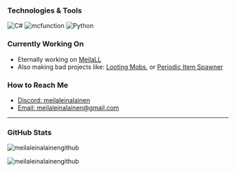 ### Technologies & Tools
![C#](https://img.shields.io/badge/-CSharp-333333?style=flat&logo=c-sharp)
![mcfunction](https://img.shields.io/badge/-mcfunction-333333?style=flat&logo=minecraft)
![Python](https://img.shields.io/badge/-Python-333333?style=flat&logo=python)

### Currently Working On

- Eternally working on [MeilaLL](https://github.com/meilaleinalainengithub/MeilaLL)
- Also making bad projects like: [Looting Mobs](https://github.com/meilaleinalainengithub/Looting-Mobs), or [Periodic Item Spawner](https://github.com/meilaleinalainengithub/Automated-Status)

### How to Reach Me

- [Discord: meilaleinalainen](https://discordapp.com/users/820568093428285451)
- [Email: meilaleinalainen@gmail.com](mailto:meilaleinalainen@gmail.com)

---

### GitHub Stats

<p><img align="center" src="https://github-readme-stats.vercel.app/api/top-langs/?username=meilaleinalainengithub&layout=compact" alt="meilaleinalainengithub" /></p>
<p><img align="center" src="https://github-readme-streak-stats.herokuapp.com/?user=meilaleinalainengithub&" alt="meilaleinalainengithub" /></p>
